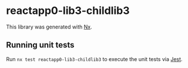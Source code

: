 # reactapp0-lib3-childlib3

This library was generated with [Nx](https://nx.dev).

## Running unit tests

Run `nx test reactapp0-lib3-childlib3` to execute the unit tests via [Jest](https://jestjs.io).
